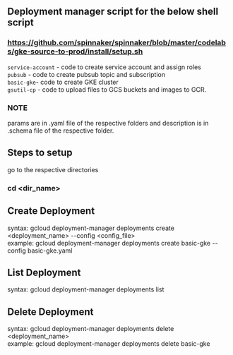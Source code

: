 ## Deployment manager script for the below shell script
### https://github.com/spinnaker/spinnaker/blob/master/codelabs/gke-source-to-prod/install/setup.sh

`service-account` - code to create service account and assign roles <br />
`pubsub` - code to create pubsub topic and subscription <br />
`basic-gke`- code to create GKE cluster <br />
`gsutil-cp` - code to upload files to GCS buckets and images to GCR.

### NOTE <br />
params are in .yaml file of the respective folders and description is in .schema file of the respective folder.

## Steps to setup

go to the respective directories
### cd <dir_name>

## Create Deployment
syntax: gcloud deployment-manager deployments create <deployment_name> --config <config_file> <br />
example: gcloud deployment-manager deployments create basic-gke --config basic-gke.yaml <br />

## List Deployment
syntax: gcloud deployment-manager deployments list


## Delete Deployment
syntax: gcloud deployment-manager deployments delete <deployment_name> <br />
example: gcloud deployment-manager deployments delete basic-gke <br />

